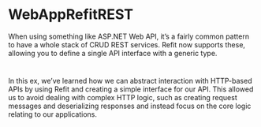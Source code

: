 # WebAppRefitREST
When using something like ASP.NET Web API, it’s a fairly common pattern to have a whole stack of CRUD REST services. Refit now supports these, allowing you to define a single API interface with a generic type.

#
In this ex, we’ve learned how we can abstract interaction with HTTP-based APIs by using Refit and creating a simple interface for our API. This allowed us to avoid dealing with complex HTTP logic, such as creating request messages and deserializing responses and instead focus on the core logic relating to our applications.
